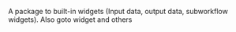 A package to built-in widgets (Input data, output data, subworkflow widgets). Also goto widget and others